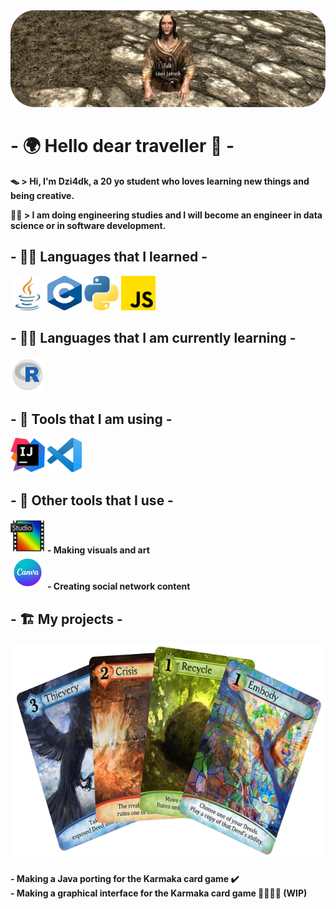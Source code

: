 <img src="pictures/banner.png">   

# - 🌍 Hello dear traveller 🌌 -

**🪤 > Hi, I'm Dzi4dk, a 20 yo student who loves learning new things and being creative.**

**👨‍🎓 > I am doing engineering studies and I will become an engineer in data science or in software development.**

## - 👨‍🍳 Languages that I learned - 

<img src="pictures/java.png" width="55" height="55">   
<img src="pictures/C_Logo.png" width="55" height="55">   
<img src="pictures/python.png" width="55" height="55">   
<img src="pictures/js.png" width="55" height="55">   

## - 🕵️‍♂️ Languages that I am currently learning -

<img src="pictures/rlogo.png" width="55" height="55"> 

## - 🔧 Tools that I am using -

<img src="pictures/intelliji_logo.png" width="55" height="55">   
<img src="pictures/vscode_logo.png" width="55" height="55"> 

## - 🎨 Other tools that I use -

<img src="pictures/pf_logo.png" width="55" height="55">     **- Making visuals and art**   
<img src="pictures/canva.png" width="55" height="55">     **- Creating social network content**

## - 🏗️ My projects -

<img src="pictures/karmaka-nobc.png" width="600" height="351">    

**- Making a Java porting for the Karmaka card game ✔️**   
**- Making a graphical interface for the Karmaka card game 🚧👷‍♂️🚧 (WIP)**   





